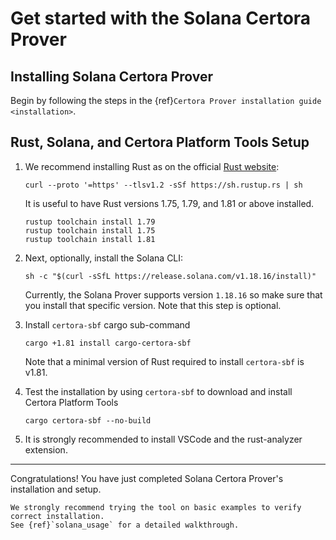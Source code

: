 # Get started with the Solana Certora Prover

## Installing Solana Certora Prover

Begin by following the steps in the {ref}`Certora Prover installation guide <installation>`.

## Rust, Solana, and Certora Platform Tools Setup

1. We recommend installing Rust as on the
   official [Rust website](https://www.rust-lang.org/tools/install): 

   `curl --proto '=https' --tlsv1.2 -sSf https://sh.rustup.rs | sh`

   It is useful to have Rust versions 1.75, 1.79, and 1.81 or above installed.

   ```
   rustup toolchain install 1.79
   rustup toolchain install 1.75
   rustup toolchain install 1.81
   ```

2. Next, optionally, install the Solana CLI:

   `sh -c "$(curl -sSfL https://release.solana.com/v1.18.16/install)"`

	Currently, the Solana Prover supports version `1.18.16` so make sure that you install that specific version. Note that this step is optional.

3. Install `certora-sbf` cargo sub-command

   `cargo +1.81 install cargo-certora-sbf`

   Note that a minimal version of Rust required to install `certora-sbf` is
   v1.81.

4. Test the installation by using `certora-sbf` to download and install Certora
   Platform Tools

   `cargo certora-sbf --no-build`

5. It is strongly recommended to install VSCode and the rust-analyzer extension.

----

Congratulations! You have just completed Solana Certora Prover's installation and setup.

```{caution}
We strongly recommend trying the tool on basic examples to verify correct installation.
See {ref}`solana_usage` for a detailed walkthrough.
```

